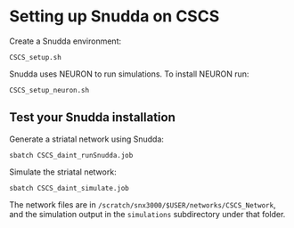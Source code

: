 # Setting up Snudda on CSCS

Create a Snudda environment:

```
CSCS_setup.sh
```

Snudda uses NEURON to run simulations. To install NEURON run:

```
CSCS_setup_neuron.sh
```

## Test your Snudda installation

Generate a striatal network using Snudda:

```
sbatch CSCS_daint_runSnudda.job
```

Simulate the striatal network:

```
sbatch CSCS_daint_simulate.job
```

The network files are in ```/scratch/snx3000/$USER/networks/CSCS_Network```, and the simulation output in the ```simulations``` subdirectory under that folder.


